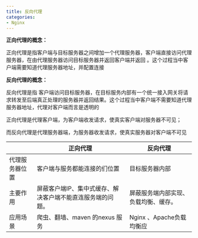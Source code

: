 ```yaml
---
title: 反向代理
categories: 
- Nginx
---
```


**正向代理的概念：**

正向代理是指客户端与目标服务器之间增加一个代理服务器，客户端直接访问代理服务器，在由代理服务器访问目标服务器并返回客户端并返回 。这个过程当中客户端需要知道代理服务器地址，并配置连接

**反向代理的概念：**

反向代理是指 客户端访问目标服务器，在目标服务内部有一个统一接入网关将请求转发至后端真正处理的服务器并返回结果。这个过程当中客户端不需要知道代理服务器地址，代理对客户端而言是透明的

正向代理是代理客户端，为客户端收发请求，使真实客户端对服务器不可见；

而反向代理是代理服务器端，为服务器收发请求，使真实服务器对客户端不可见

|                | **正向代理**                                               | **反向代理**                         |
| -------------- | ---------------------------------------------------------- | ------------------------------------ |
| 代理服务器位置 | 客户端与服务都能连接的们位置                               | 目标服务器内部                       |
| 主要作用       | 屏蔽客户端IP、集中式缓存、解决客户端不能直连服务端的问题。 | 屏蔽服务端内部实现、负载均衡、缓存。 |
| 应用场景       | 爬虫、翻墙、maven 的nexus 服务                             | Nginx 、Apache负载均衡应             |